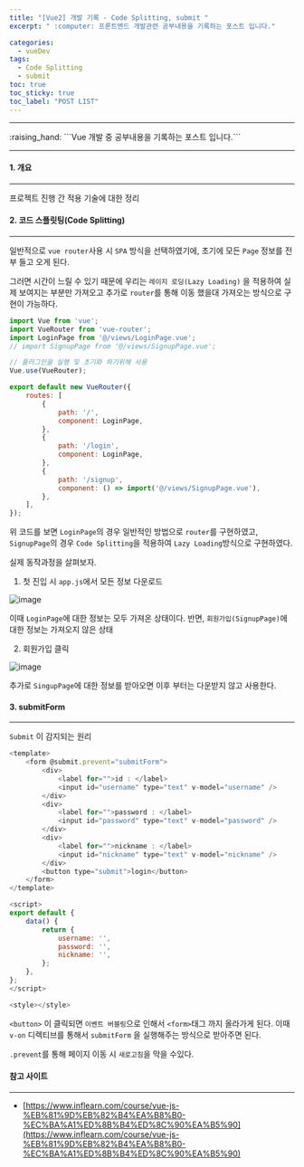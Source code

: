 ```yaml
---
title: "[Vue2] 개발 기록 - Code Splitting, submit "
excerpt: " :computer: 프론트엔드 개발관련 공부내용을 기록하는 포스트 입니다."

categories:
  - vueDev
tags:
  - Code Splitting
  - submit
toc: true
toc_sticky: true
toc_label: "POST LIST"
---
```


<hr>
:raising_hand:  ```Vue 개발 중 공부내용을 기록하는 포스트 입니다.```
<hr>

#### 1. 개요

---

프로젝트 진행 간 적용 기술에 대한 정리

#### 2. 코드 스플릿팅(Code Splitting)

---

일반적으로 `vue router`사용 시 `SPA` 방식을 선택하였기에, 초기에 모든 `Page` 정보를 전부 들고 오게 된다.

그러면 시간이 느릴 수 있기 때문에 우리는 `레이지 로딩(Lazy Loading)` 을 적용하여 실제 보여지는 부분만 가져오고 추가로 `router`를 통해 이동 했을대 가져오는 방식으로 구현이 가능하다.

```javascript
import Vue from 'vue';
import VueRouter from 'vue-router';
import LoginPage from '@/views/LoginPage.vue';
// import SignupPage from '@/views/SignupPage.vue';

// 플러그인을 실행 및 초기화 하기위해 사용
Vue.use(VueRouter);

export default new VueRouter({
	routes: [
		{
			path: '/',
			component: LoginPage,
		},
		{
			path: '/login',
			component: LoginPage,
		},
		{
			path: '/signup',
			component: () => import('@/views/SignupPage.vue'),
		},
	],
});

```

위 코드를 보면 `LoginPage`의 경우 일반적인 방법으로 `router`를 구현하였고,
`SignupPage`의 경우 `Code Splitting`을 적용하여 `Lazy Loading`방식으로 구현하였다.

실제 동작과정을 살펴보자.

1. 첫 진입 시 `app.js`에서 모든 정보 다운로드

![image](https://user-images.githubusercontent.com/56063287/176079233-b4643551-c1e3-47ea-87e6-a11fcce2816b.png)

이때 `LoginPage`에 대한 정보는 모두 가져온 상태이다.
반면, `회원가입(SignupPage)`에 대한 정보는 가져오지 않은 상태

2. 회원가입 클릭

![image](https://user-images.githubusercontent.com/56063287/176079391-cf819929-2362-422d-8f0c-790afc0dfa7f.png)

추가로 `SingupPage`에 대한 정보를 받아오면 이후 부터는 다운받지 않고 사용한다.

#### 3. submitForm
---

`Submit` 이 감지되는 원리

```js
<template>
	<form @submit.prevent="submitForm">
		<div>
			<label for="">id : </label>
			<input id="username" type="text" v-model="username" />
		</div>
		<div>
			<label for="">password : </label>
			<input id="password" type="text" v-model="password" />
		</div>
		<div>
			<label for="">nickname : </label>
			<input id="nickname" type="text" v-model="nickname" />
		</div>
		<button type="submit">login</button>
	</form>
</template>

<script>
export default {
	data() {
		return {
			username: '',
			password: '',
			nickname: '',
		};
	},
};
</script>

<style></style>


```

`<button>` 이 클릭되면 `이벤트 버블링`으로 인해서 `<form>`태그 까지 올라가게 된다.
이때 `v-on` 디렉티브를 통해서 `submitForm` 을 실행해주는 방식으로 받아주면 된다.

`.prevent`를 통해 페이지 이동 시 `새로고침`을 막을 수있다.



#### 참고 사이트

---

- [https://www.inflearn.com/course/vue-js-%EB%81%9D%EB%82%B4%EA%B8%B0-%EC%BA%A1%ED%8B%B4%ED%8C%90%EA%B5%90](https://www.inflearn.com/course/vue-js-%EB%81%9D%EB%82%B4%EA%B8%B0-%EC%BA%A1%ED%8B%B4%ED%8C%90%EA%B5%90)
